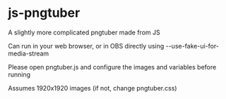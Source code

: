 # js-pngtuber
A slightly more complicated pngtuber made from JS

Can run in your web browser, or in OBS directly using --use-fake-ui-for-media-stream

Please open pngtuber.js and configure the images and variables before running

Assumes 1920x1920 images (if not, change pngtuber.css)